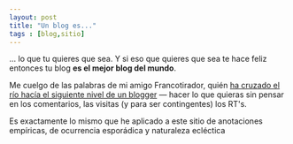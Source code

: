 ```yaml
---
layout: post
title: "Un blog es..." 
tags : [blog,sitio]
--- 
```


... lo que tu quieres que sea. Y si eso que quieres que sea te hace feliz entonces tu blog **es el mejor blog del mundo**.

Me cuelgo de las palabras de mi amigo Francotirador, quién [ha cruzado el río hacía el siguiente nivel de un blogger](<http://www.elfrancotirador.cl/2011/01/11/el-blog-mas-exitoso-del-mundo/>) — hacer lo que quieras sin pensar en los comentarios, las visitas (y para ser contingentes) los RT's. 

Es exactamente lo mismo que he aplicado a este sitio de anotaciones empíricas, de ocurrencia esporádica y naturaleza ecléctica 


